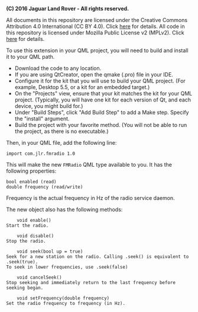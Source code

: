 **(C) 2016 Jaguar Land Rover - All rights reserved.**

All documents in this repository are licensed under the Creative
Commons Attribution 4.0 International (CC BY 4.0). Click
[here](https://creativecommons.org/licenses/by/4.0/) for details.
All code in this repository is licensed under Mozilla Public License
v2 (MPLv2). Click [here](https://www.mozilla.org/en-US/MPL/2.0/) for
details.

To use this extension in your QML project, you will need to build and install it to your QML path.

* Download the code to any location.
* If you are using QtCreator, open the qmake (.pro) file in your IDE.
* Configure it for the kit that you will use to build your QML project. 
  (For example, Desktop 5.5, or a kit for an embedded target.)
* On the "Projects" view, ensure that your kit matches the kit for your QML project. 
  (Typically, you will have one kit for each version of Qt, and each device, you might build for.)
* Under "Build Steps", click "Add Build Step"  to add a Make step. Specify the "install" argument.
* Build the project with your favorite method. 
  (You will not be able to run the project, as there is no executable.)

Then, in your QML file, add the following line:

    import com.jlr.fmradio 1.0
    
This will make the new `FMRadio` QML type available to you. It has the following properties:

    bool enabled (read)
    double frequency (read/write)

Frequency is the actual frequency in Hz of the radio service daemon.

The new object also has the following methods:

        void enable()
    Start the radio.
    
        void disable()
    Stop the radio.
    
        void seek(bool up = true)
    Seek for a new station on the radio. Calling .seek() is equivalent to .seek(true). 
    To seek in lower frequencies, use .seek(false)
    
        void cancelSeek()
    Stop seeking and immediately return to the last frequency before seeking began.
    
        void setFrequency(double frequency)
    Set the radio frequency to frequency (in Hz).
